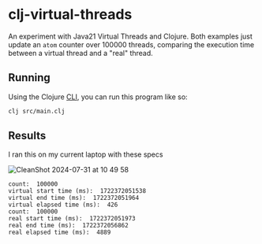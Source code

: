 # clj-virtual-threads
An experiment with Java21 Virtual Threads and Clojure. Both examples just update an `atom` counter over 100000 threads, comparing the execution time between a virtual thread and a "real" thread.

## Running

Using the Clojure [CLI](https://clojure.org/guides/deps_and_cli), you can run this program like so:

```sh
clj src/main.clj
```

## Results

I ran this on my current laptop with these specs

![CleanShot 2024-07-31 at 10 49 58](https://github.com/user-attachments/assets/bdcb6af4-fae5-4fbc-97e6-e0da467f7846)


```
count:  100000
virtual start time (ms):  1722372051538
virtual end time (ms):  1722372051964
virtual elapsed time (ms):  426
count:  100000
real start time (ms):  1722372051973
real end time (ms):  1722372056862
real elapsed time (ms):  4889
```
